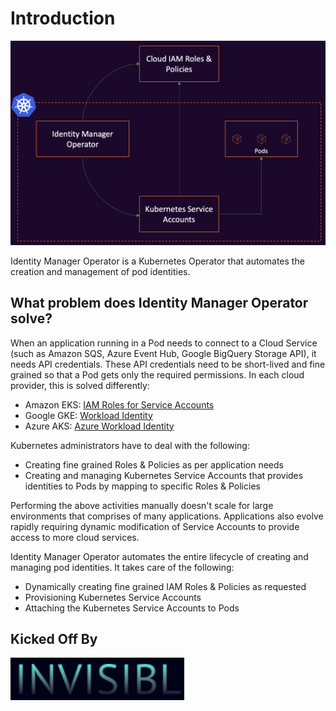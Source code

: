 # Introduction

![high-level-overview](./assets/overview.png)

Identity Manager Operator is a Kubernetes Operator that automates the creation and management of pod identities.

## What problem does Identity Manager Operator solve?

When an application running in a Pod needs to connect to a Cloud Service (such as Amazon SQS, Azure Event Hub, Google BigQuery Storage API), it needs API credentials. These API credentials need to be short-lived and fine grained so that a Pod gets only the required permissions. In each cloud provider, this is solved differently:

- Amazon EKS: <a href="https://docs.aws.amazon.com/eks/latest/userguide/iam-roles-for-service-accounts.html" target="_blank">IAM Roles for Service Accounts</a>
- Google GKE: <a href="https://cloud.google.com/kubernetes-engine/docs/concepts/workload-identity" target="_blank">Workload Identity</a>
- Azure AKS: <a href="https://azure.github.io/azure-workload-identity/docs/introduction.html" target="_blank">Azure Workload Identity</a>

Kubernetes administrators have to deal with the following:

- Creating fine grained Roles & Policies as per application needs
- Creating and managing Kubernetes Service Accounts that provides identities to Pods by mapping to specific Roles & Policies

Performing the above activities manually doesn't scale for large environments that comprises of many applications. Applications also evolve rapidly requiring dynamic modification of Service Accounts to provide access to more cloud services.

Identity Manager Operator automates the entire lifecycle of creating and managing pod identities. It takes care of the following:

- Dynamically creating fine grained IAM Roles & Policies as requested
- Provisioning Kubernetes Service Accounts
- Attaching the Kubernetes Service Accounts to Pods

## Kicked Off By

[![invisibl-cloud-logo](./assets/invisibl-cloud-logo.png)](https://invisibl.io)